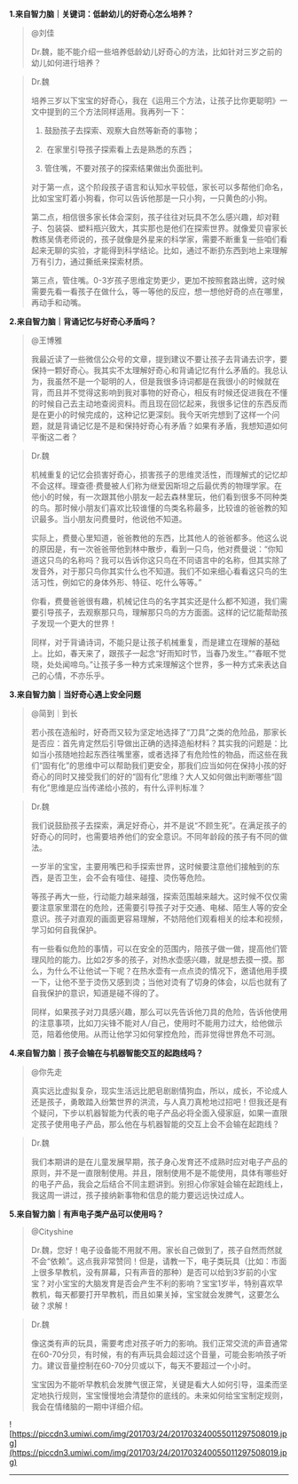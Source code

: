 **1.来自智力脑｜关键词：低龄幼儿的好奇心怎么培养？**

> @刘佳
> 
> Dr.魏，能不能介绍一些培养低龄幼儿好奇心的方法，比如针对三岁之前的幼儿如何进行培养？

> Dr.魏
> 
> 培养三岁以下宝宝的好奇心，我在《运用三个方法，让孩子比你更聪明》一文中提到的三个方法同样适用。我再列一下：
> 
>   1. 鼓励孩子去探索、观察大自然等新奇的事物；
> 
>   2.  在家里引导孩子探索看上去是熟悉的东西；
> 
>   3. 管住嘴，不要对孩子的探索结果做出负面批判。
> 
> 对于第一点，这个阶段孩子语言和认知水平较低，家长可以多帮他们命名，比如宝宝盯着小狗看，你可以告诉他那是一只小狗，一只黄色的小狗。
> 
> 
> 
> 第二点，相信很多家长体会深刻，孩子往往对玩具不怎么感兴趣，却对鞋子、包装袋、塑料瓶兴致大，其实那也是他们在探索世界。就像爱贝睿家长教练吴倩老师说的，孩子就像是外星来的科学家，需要不断重复一些咱们看起来无聊的实验，才能得到科学结论。比如，通过不断扔东西到地上来理解万有引力，通过撕纸来探索材质。
> 
> 第三点，管住嘴。0-3岁孩子思维定势更少，更加不按照套路出牌，这时候需要先看一看孩子在做什么，等一等他的反应，想一想他好奇的点在哪里，再动手和动嘴。

 **2.来自智力脑｜背诵记忆与好奇心矛盾吗？**

> @王博雅
> 
> 我最近读了一些微信公众号的文章，提到建议不要让孩子去背诵去识字，要保持一颗好奇心。我其实不太理解好奇心和背诵记忆有什么矛盾的。我总认为，我虽然不是一个聪明的人，但是我很多诗词都是在我很小的时候就在背，而且并不觉得这影响到我对事物的好奇心，相反有时候还促进我在不懂的时候自己去主动地查阅资料。而且现在回忆起来，我很多记住的东西反而是在更小的时候完成的，这种记忆更深刻。我今天听完想到了这样一个问题，就是背诵记忆是不是和保持好奇心有矛盾？如果有矛盾，我想知道如何平衡这二者？

> Dr.魏
> 
> 机械重复的记忆会损害好奇心，损害孩子的思维灵活性，而理解式的记忆却不会这样。理查德·费曼被人们称为继爱因斯坦之后最优秀的物理学家。在他小的时候，有一次跟其他小朋友一起去森林里玩，他们看到很多不同种类的鸟。那时候小朋友们喜欢比较谁懂的鸟类名称最多，比较谁的爸爸教的知识最多。当小朋友问费曼时，他说他不知道。
> 
> 实际上，费曼心里知道，爸爸教他的东西，比其他人的爸爸都多。他这么说的原因是，有一次爸爸带他到林中散步，看到一只鸟，他对费曼说：“你知道这只鸟的名称吗？我可以告诉你这只鸟在不同语言中的名称，但其实除了发音外，对于那只鸟你其实什么也不知道。我们不如来细心看看这只鸟的生活习性，例如它的身体外形、特征、吃什么等等。”
> 
> 你看，费曼爸爸很有趣，机械记住鸟的名字其实还是什么都不知道，我们需要引导孩子，去观察那只鸟，理解那只鸟的方方面面。这样的记忆能帮助孩子发现一个更大的世界！
> 
> 同样，对于背诵诗词，不能只是让孩子机械重复，而是建立在理解的基础上。比如，春天来了，跟孩子一起念“好雨知时节，当春乃发生。”“春眠不觉晓，处处闻啼鸟。”让孩子多一种方式来理解这个世界，多一种方式来表达自己的心情，不亦乐乎。

 **3.来自智力脑｜当好奇心遇上安全问题**

> @简到｜到长
> 
> 若小孩在造船时，好奇而又较为坚定地选择了“刀具”之类的危险品，那家长是否应：首先肯定然后引导做出正确的选择造船材料？其实我的问题是：比如当小孩随地捡起东西往嘴里塞，或者选择了有危险性的物品，而这些在我们“固有化”的思维中可以帮助我们更安全，那我们应当如何在保持小孩的好奇心的同时又接受我们的好的“固有化”思维？大人又如何做出判断哪些“固有化”思维是应当传递给小孩的，有什么评判标准？

> Dr.魏
> 
> 我们说鼓励孩子去探索，满足好奇心，并不是说“不顾生死”。在满足孩子的好奇心的同时，也需要培养他们的安全意识。不同年龄段的孩子有不同的做法。
> 
> 一岁半的宝宝，主要用嘴巴和手探索世界，这时候要注意他们接触到的东西，是否卫生，会不会有噎住、碰撞、烫伤等危险。
> 
> 等孩子再大一些，行动能力越来越强，探索范围越来越大。这时候不仅仅需要注意家里潜在的危险，还需要引导孩子对于交通、电梯、陌生人等的安全意识。孩子对直观的画面更容易理解，不妨陪他们观看相关的绘本和视频，学习如何自我保护。
> 
> 有一些看似危险的事情，可以在安全的范围内，陪孩子做一做，提高他们管理风险的能力。比如2岁多的孩子，对热水壶感兴趣，就是想去摸一摸。那么，为什么不让他试一下呢？在热水壶有一点点烫的情况下，邀请他用手摸一下，让他不至于烫伤又感到烫；当他对烫有了切身的体会，以后也就有了自我保护的意识，知道是碰不得的了。
> 
> 同样，如果孩子对刀具感兴趣，那么可以先告诉他刀具的危险，告诉他使用的注意事项，比如刀尖锋不能对人/自己，使用时不能用力过大，给他做示范，陪着他使用。从而让他学习如何掌控危险，而非觉得世界危不可测。

 **4.来自智力脑｜孩子会输在与机器智能交互的起跑线吗？**

> @你先走
> 
> 真实远比虚拟复杂，现实生活远比肥皂剧剧情狗血，所以，成长，不论成人还是孩子，勇敢踏入纷繁世界的洪流，与人真刀真枪地过招吧！但我还是有个疑问，下步以机器智能为代表的电子产品必将全面入侵家庭，如果一直限定孩子使用电子产品，那么他在与机器智能的交互上会不会输在起跑线？

> Dr.魏
> 
> 我们本期讲的是在儿童发展早期，孩子身心发育还不成熟时应对电子产品的原则，并不是一直限制使用。并且，限制使用不是不能使用，具体有哪些好的电子产品，我会之后结合不同主题讲到。别担心你家娃会输在起跑线上，我这周一讲过，孩子接纳新事物和信息的能力要远远快过成人。

 **5.来自智力脑｜有声电子类产品可以使用吗？**

> @Cityshine
> 
> Dr.魏，您好！电子设备能不用就不用。家长自己做到了，孩子自然而然就不会“依赖”。这点我非常赞同！但是，请教一下，电子类玩具（比如：市面上很多早教机，没有屏幕，只有声音的那种）是否可以给到3岁前的小宝宝？对小宝宝的大脑发育是否会产生不利的影响？宝宝1岁半，特别喜欢早教机，每天都要打开早教机，而且如果关掉，宝宝就会发脾气，这要怎么破？求解！

> Dr.魏
> 
> 像这类有声的玩具，需要考虑对孩子听力的影响。我们正常交流的声音通常在60-70分贝，有时候，有的有声玩具会超过这个音量，可能会影响孩子听力。建议音量控制在60-70分贝或以下，每天不要超过一个小时。
> 
> 宝宝因为不能听早教机会发脾气很正常，关键是看大人如何引导，温柔而坚定地执行规则，宝宝慢慢地会清楚你的底线的。未来如何给宝宝制定规则，我会在情绪脑的一期中详细介绍。

![https://piccdn3.umiwi.com/img/201703/24/201703240055011297508019.jpg](https://piccdn3.umiwi.com/img/201703/24/201703240055011297508019.jpg)

---
